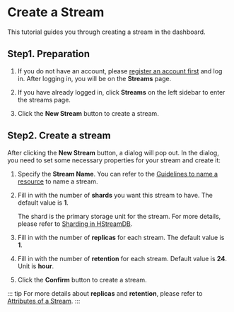 # Create a Stream

This tutorial guides you through creating a stream in the dashboard.

## Step1. Preparation

1. If you do not have an account, please [register an account first](../getting-started/apply-for-a-trial.md) and log in. After logging in, you will be on the **Streams** page.

2. If you have already logged in, click **Streams** on the left sidebar to enter the streams page.

3. Click the **New Stream** button to create a stream.

## Step2. Create a stream

After clicking the **New Stream** button, a dialog will pop out. In the dialog, you need to set some necessary properties for your stream and create it:

1. Specify the **Stream Name**. You can refer to the [Guidelines to name a resource](https://hstream.io/docs/en/latest/guides/stream.html#guidelines-to-name-a-resource) to name a stream.

2. Fill in with the number of **shards** you want this stream to have. The default value is **1**.

   The shard is the primary storage unit for the stream. For more details, please refer to [Sharding in HStreamDB](https://hstream.io/docs/en/latest/guides/shards.html#sharding-in-hstreamdb).

3. Fill in with the number of **replicas** for each stream. The default value is **1**.

4. Fill in with the number of **retention** for each stream. Default value is **24**. Unit is **hour**.

5. Click the **Confirm** button to create a stream.

::: tip
For more details about **replicas** and **retention**, please refer to [Attributes of a Stream](https://hstream.io/docs/en/latest/guides/stream.html#attributes-of-a-stream).
:::
